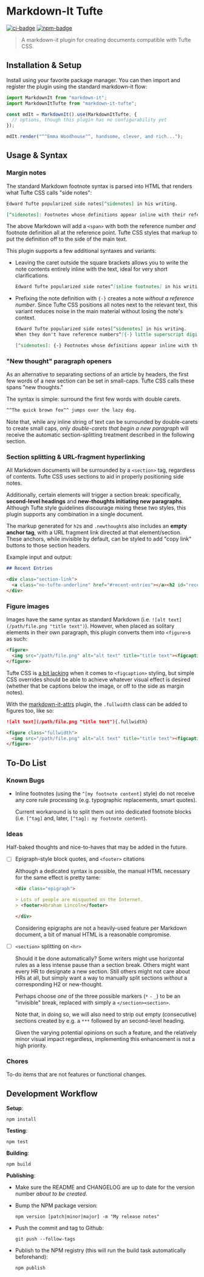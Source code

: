# Markdown-It Tufte

[![ci-badge]][ci-link]
[![npm-badge]][npm-link]

> A markdown-it plugin for creating documents compatible with Tufte CSS.

[ci-badge]: https://github.com/neillrobson/markdown-it-tufte/workflows/CI/badge.svg
[ci-link]: https://github.com/neillrobson/markdown-it-tufte/actions
[npm-badge]: https://img.shields.io/npm/v/markdown-it-tufte.svg
[npm-link]: https://www.npmjs.com/package/markdown-it-tufte

## Installation & Setup

Install using your favorite package manager. You can then import and register the plugin using the standard markdown-it flow:

```javascript
import MarkdownIt from "markdown-it";
import MarkdownItTufte from "markdown-it-tufte";

const mdIt = MarkdownIt().use(MarkdownItTufte, {
  // options, though this plugin has no configurability yet
});

mdIt.render("^^Emma Woodhouse^^, handsome, clever, and rich...");
```

## Usage & Syntax

### Margin notes

The standard Markdown footnote syntax is parsed into HTML that renders what Tufte CSS calls "side notes":

```markdown
Edward Tufte popularized side notes[^sidenotes] in his writing.

[^sidenotes]: Footnotes whose definitions appear inline with their references.
```

The above Markdown will add a `<span>` with both the reference number *and* footnote definition all at the reference point. Tufte CSS styles that markup to put the definition off to the side of the main text.

This plugin supports a few additional syntaxes and variants:

- Leaving the caret outside the square brackets allows you to write the note contents entirely inline with the text, ideal for very short clarifications.

  ```markdown
  Edward Tufte popularized side notes^[inline footnotes] in his writing.
  ```

- Prefixing the note definition with `{-}` creates a note *without a reference number*. Since Tufte CSS positions all notes next to the relevant text, this variant reduces noise in the main material without losing the note's context.

  ```markdown
  Edward Tufte popularized side notes[^sidenotes] in his writing.
  When they don't have reference numbers^[{-} little superscript digits] associated with them, they are called "margin notes."

  [^sidenotes]: {-} Footnotes whose definitions appear inline with their references.
  ```

### "New thought" paragraph openers

As an alternative to separating sections of an article by headers, the first few words of a new section can be set in small-caps. Tufte CSS calls these spans "new thoughts."

The syntax is simple: surround the first few words with double carets.

```markdown
^^The quick brown fox^^ jumps over the lazy dog.
```

Note that, while any inline string of text can be surrounded by double-carets to create small caps, *only double-carets that begin a new paragraph* will receive the automatic section-splitting treatment described in the following section.

### Section splitting & URL-fragment hyperlinking

All Markdown documents will be surrounded by a `<section>` tag, regardless of contents. Tufte CSS uses sections to aid in properly positioning side notes.

Additionally, certain elements will trigger a section break: specifically, **second-level headings** and **new-thoughts initiating new paragraphs**. Although Tufte style guidelines discourage mixing these two styles, this plugin supports any combination in a single document.

The markup generated for `h2`s and `.newthought`s also includes an **empty anchor tag**, with a URL fragment link directed at that element/section. These anchors, while invisible by default, can be styled to add "copy link" buttons to those section headers.

Example input and output:

```markdown
## Recent Entries
```

```html
<div class="section-link">
  <a class="no-tufte-underline" href="#recent-entries"></a><h2 id="recent-entries">Recent Entries</h2>
</div>
```

### Figure images

Images have the same syntax as standard Markdown (i.e. `![alt text](/path/file.png "title text")`). However, when placed as solitary elements in their own paragraph, this plugin converts them into `<figure>`s as such:

```html
<figure>
  <img src="/path/file.png" alt="alt text" title="title text"><figcaption>title text</figcaption>
</figure>
```

Tufte CSS is [a bit lacking](https://github.com/edwardtufte/tufte-css/issues/44) when it comes to `<figcaption>` styling, but simple CSS overrides should be able to achieve whatever visual effect is desired (whether that be captions below the image, or off to the side as margin notes).

With the [markdown-it-attrs](https://github.com/arve0/markdown-it-attrs) plugin, the `.fullwidth` class can be added to figures too, like so:

```markdown
![alt text](/path/file.png "title text"){.fullwidth}
```

```html
<figure class="fullwidth">
  <img src="/path/file.png" alt="alt text" title="title text"><figcaption>title text</figcaption>
</figure>
```

## To-Do List

### Known Bugs

- Inline footnotes (using the `^[my footnote content]` style) do not receive any core rule processing (e.g. typographic replacements, smart quotes).

  Current workaround is to split them out into dedicated footnote blocks (i.e. `[^tag]` and, later, `[^tag]: my footnote content`).

### Ideas

Half-baked thoughts and nice-to-haves that may be added in the future.

- [ ] Epigraph-style block quotes, and `<footer>` citations

  Although a dedicated syntax is possible, the manual HTML necessary for the same effect is pretty tame:

  ```markdown
  <div class="epigraph">

  > Lots of people are misquoted on the Internet.
  > <footer>Abraham Lincoln</footer>

  </div>
  ```

  Considering epigraphs are not a heavily-used feature per Markdown document, a bit of manual HTML is a reasonable compromise.

- [ ] `<section>` splitting on `<hr>`

  Should it be done automatically? Some writers might use horizontal rules as a less intense pause than a section break. Others might want every HR to designate a new section. Still others might not care about HRs at all, but simply want a way to manually split sections *without* a corresponding H2 or new-thought.

  Perhaps choose *one* of the three possible markers (`*` `-` `_`) to be an "invisible" break, replaced with simply a `</section><section>`.

  Note that, in doing so, we will also need to strip out empty (consecutive) sections created by e.g. a `***` followed by an second-level heading.

  Given the varying potential opinions on such a feature, and the relatively minor visual impact regardless, implementing this enhancement is not a high priority.

### Chores

To-do items that are not features or functional changes.

## Development Workflow

**Setup**:

```
npm install
```

**Testing**:

```
npm test
```

**Building**:

```
npm build
```

**Publishing**:

- Make sure the README and CHANGELOG are up to date for the version number _about to be created_.

- Bump the NPM package version:

    ```
    npm version [patch|minor|major] -m "My release notes"
    ```

- Push the commit and tag to Github:

    ```
    git push --follow-tags
    ```

- Publish to the NPM registry (this will run the build task automatically beforehand):

    ```
    npm publish
    ```
